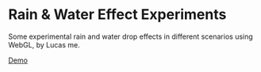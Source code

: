 
# Rain & Water Effect Experiments

Some experimental rain and water drop effects in different scenarios using WebGL, by Lucas me.

[Demo](https://rainy-port.vercel.app/)






